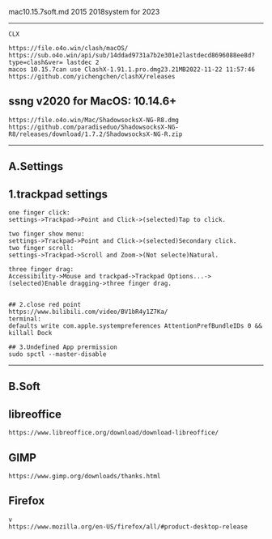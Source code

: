 mac10.15.7soft.md
2015 2018system for 2023

---
```
CLX

https://file.o4o.win/clash/macOS/
https://sub.o4o.win/api/sub/14ddad9731a7b2e301e2lastdecd8696088ee8d?type=clash&ver= lastdec 2 
macos 10.15.7can use ClashX-1.91.1.pro.dmg23.21MB2022-11-22 11:57:46
https://github.com/yichengchen/clashX/releases
```
## ssng v2020 for MacOS: 10.14.6+
```
https://file.o4o.win/Mac/ShadowsocksX-NG-R8.dmg
https://github.com/paradiseduo/ShadowsocksX-NG-R8/releases/download/1.7.2/ShadowsocksX-NG-R.zip
```

---
A.Settings
---
## 1.trackpad settings
```
one finger click:
settings->Trackpad->Point and Click->(selected)Tap to click.

two finger show menu:
settings->Trackpad->Point and Click->(selected)Secondary click.
two finger scroll:
settings->Trackpad->Scroll and Zoom->(Not selecte)Natural.

three finger drag:
Accessibility->Mouse and trackpad->Trackpad Options...->(selected)Enable dragging->three finger drag.


## 2.close red point
https://www.bilibili.com/video/BV1bR4y1Z7Ka/
terminal:
defaults write com.apple.systempreferences AttentionPrefBundleIDs 0 && killall Dock

## 3.Undefined App prermission
sudo spctl --master-disable
```
---
B.Soft
---

## libreoffice
```
https://www.libreoffice.org/download/download-libreoffice/

```
## GIMP
```
https://www.gimp.org/downloads/thanks.html
```
## Firefox
```
v
https://www.mozilla.org/en-US/firefox/all/#product-desktop-release
```
